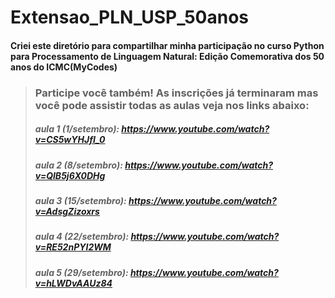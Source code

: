 # Extensao_PLN_USP_50anos
#### Criei este diretório para compartilhar minha participação no curso Python para Processamento de Linguagem Natural: Edição Comemorativa dos 50 anos do ICMC(MyCodes)
> ### Participe você também! As inscrições já terminaram mas você pode assistir todas as aulas veja nos links abaixo:
> ##### aula 1 (1/setembro): https://www.youtube.com/watch?v=CS5wYHJfI_0
> ##### aula 2 (8/setembro): https://www.youtube.com/watch?v=QIB5j6X0DHg
> ##### aula 3 (15/setembro): https://www.youtube.com/watch?v=AdsgZizoxrs
> ##### aula 4 (22/setembro): https://www.youtube.com/watch?v=RE52nPYI2WM
> ##### aula 5 (29/setembro): https://www.youtube.com/watch?v=hLWDvAAUz84
